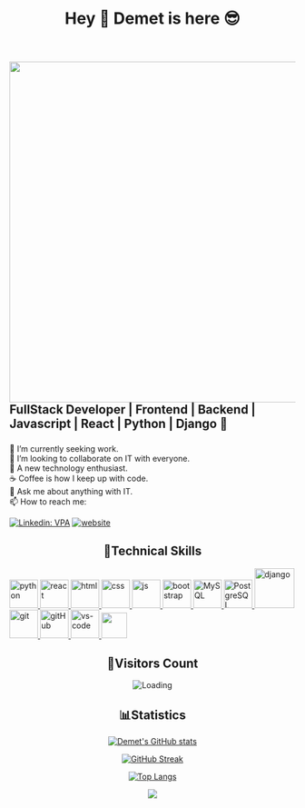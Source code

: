 <h1 align="center">
  Hey 👋 Demet is here 😎
</h1>
<br>

###
<img src="https://media0.giphy.com/media/NHvv0Bo3oGq1eTBDd1/200w.webp?cid=ecf05e47cqnbeznnvg8qq7ywsj9508jep7gf3p2c9r4xm0tj&ep=v1_gifs_search&rid=200w.webp&ct=g" align="right" width=600>

<h2 align="left">
  FullStack Developer | Frontend | Backend | Javascript | React | Python | Django 💪
</h2>

###

<p align="left">
  🔭 I’m currently seeking work. <br>
  👯 I’m looking to collaborate on IT with everyone.<br>
  🧐 A new technology enthusiast.<br>
  ☕ Coffee is how I keep up with code.<br>
  💬 Ask me about anything with IT. <br>
  📫 How to reach me: 
  
  [![Linkedin: VPA](https://img.shields.io/badge/linkedin-%230077B5.svg?&style=for-the-badge&logo=linkedin&logoColor=white)](https://www.linkedin.com/in/demetkaradagunal/) [![website](https://img.shields.io/badge/gmail-f1f2f6.svg?&style=for-the-badge&logo=gmail&logoColor=red)](mailto:dkaradag1991@gmail.com)
</p>

###
<h2 align="center">🧿Technical Skills</h2>
<div align="left">
  
  <a href="#" target="_blank"> <img src="https://www.python.org/static/img/python-logo.png" alt="python"  height="50"/></a><a href="#" target="_blank"> <img src="https://cdn.icon-icons.com/icons2/2415/PNG/512/react_original_wordmark_logo_icon_146375.png" alt="react" width="50"/> </a> 
  <a href="#" target="_blank"> <img src="https://www.svgrepo.com/show/353884/html-5.svg" alt="html" height="50"/> </a> 
  <a href="#" target="_blank"> <img src="https://www.svgrepo.com/show/303263/css3-logo.svg" alt="css" height="50"/> </a> 
  <a href="#" target="_blank"> <img src="https://cdn.icon-icons.com/icons2/2108/PNG/512/javascript_icon_130900.png" alt="js" height="50"/> </a> 
  <a href="#" target="_blank"> <img src="https://cdn.icon-icons.com/icons2/2415/PNG/512/bootstrap_plain_wordmark_logo_icon_146620.png" alt="bootstrap" height="50"/> </a> 
  <a href="#" target="_blank"> <img src="https://cdn.icon-icons.com/icons2/2415/PNG/512/mysql_original_wordmark_logo_icon_146417.png" alt="MySQL" height="50"/> </a> 
  <a href="#" target="_blank"> <img src="https://www.vectorlogo.zone/logos/postgresql/postgresql-ar21.svg" alt="PostgreSQL" height="50"/> </a> 
  <a href="#" target="_blank"> <img src="https://cdn.icon-icons.com/icons2/2415/PNG/512/django_plain_logo_icon_146558.png" alt="django" height="70"/> </a> 
  <a href="#" target="_blank"> <img src="https://www.vectorlogo.zone/logos/git-scm/git-scm-icon.svg" alt="git" height="50"/> </a> 
  <a href="#" target="_blank"> <img src="https://www.svgrepo.com/show/349375/github.svg" alt="gitHub" height="50"/> </a> 
  <a href="#" target="_blank"> <img src="https://www.pngitem.com/pimgs/m/80-800968_vscode-visual-studio-logo-png-transparent-png.png" alt="vs-code" height="50"/> </a> 
  <a href="#" target="_blank"> <img src="https://www.svgrepo.com/show/354354/slack-icon.svg" height="45"/> </a> 

</div>

<h2 align=center>📝Visitors Count</h2> 

<div align="center">
  <img align="center" src = "https://profile-counter.glitch.me/Demet91/count.svg" alt ="Loading">
<br>

</div>

###
<h2 align=center> 📊Statistics</h2>

<div align=center>
  
[![Demet's GitHub stats](https://github-readme-stats.vercel.app/api?username=Demet91&show_icons=true&theme=radical)
](https://github.com/anuraghazra/github-readme-stats)

[![GitHub Streak](https://github-readme-streak-stats.herokuapp.com/?user=Demet91&theme=highcontrast)](https://git.io/streak-stats)

[![Top Langs](https://github-readme-stats.vercel.app/api/top-langs/?username=Demet91&langs_count=12&hide=javascript,html,CSS,Less&layout=compact)](https://github.com/anuraghazra/github-readme-stats)

![](https://komarev.com/ghpvc/?username=Demet91&color=green)

</div>

###

